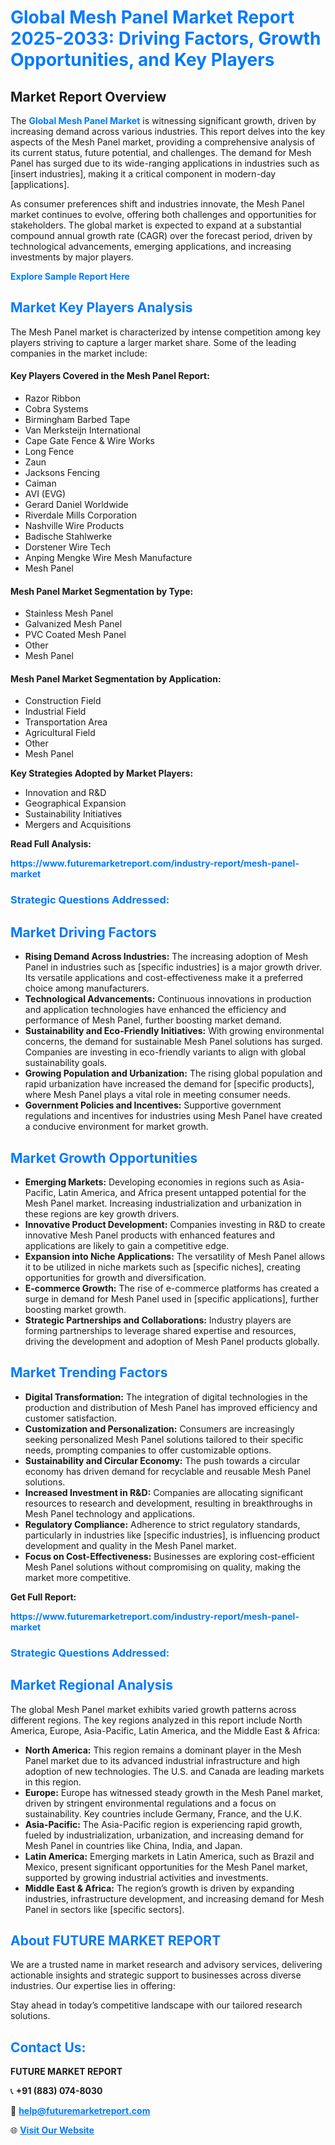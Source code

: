 <h1 style="color: #007BFF;">Global Mesh Panel Market Report 2025-2033: Driving Factors, Growth Opportunities, and Key Players</h1>

<section id="overview">
<h2>Market Report Overview</h2>
<p>The <a href="https://www.futuremarketreport.com/industry-report/mesh-panel-market" style="color: #007BFF; text-decoration: none;"><strong>Global Mesh Panel Market</strong></a> is witnessing significant growth, driven by increasing demand across various industries. This report delves into the key aspects of the Mesh Panel market, providing a comprehensive analysis of its current status, future potential, and challenges. The demand for Mesh Panel has surged due to its wide-ranging applications in industries such as [insert industries], making it a critical component in modern-day [applications].</p>
<p>As consumer preferences shift and industries innovate, the Mesh Panel market continues to evolve, offering both challenges and opportunities for stakeholders. The global market is expected to expand at a substantial compound annual growth rate (CAGR) over the forecast period, driven by technological advancements, emerging applications, and increasing investments by major players.</p>
</section>

<section id="overview">
<p><a href="https://www.futuremarketreport.com/request-sample/reportId=96868" style="color: #007BFF; text-decoration: none;"><strong>Explore Sample Report Here</strong></a></p>
</section>

<section id="key-players">
<h2 style="color: #007BFF;">Market Key Players Analysis</h2>
<p>The Mesh Panel market is characterized by intense competition among key players striving to capture a larger market share. Some of the leading companies in the market include:</p>
<h4>Key Players Covered in the Mesh Panel Report:</h4>
<ul><li>Razor Ribbon</li><li>Cobra Systems</li><li>Birmingham Barbed Tape</li><li>Van Merksteijn International</li><li>Cape Gate Fence &amp; Wire Works</li><li>Long Fence</li><li>Zaun</li><li>Jacksons Fencing</li><li>Caiman</li><li>AVI (EVG)</li><li>Gerard Daniel Worldwide</li><li>Riverdale Mills Corporation</li><li>Nashville Wire Products</li><li>Badische Stahlwerke</li><li>Dorstener Wire Tech</li><li>Anping Mengke Wire Mesh Manufacture</li><li>Mesh Panel</li></ul>
<h4>Mesh Panel Market Segmentation by Type:</h4>
<ul><li>Stainless Mesh Panel</li><li>Galvanized Mesh Panel</li><li>PVC Coated Mesh Panel</li><li>Other</li><li>Mesh Panel</li></ul>

<h4>Mesh Panel Market Segmentation by Application:</h4>
<ul><li>Construction Field</li><li>Industrial Field</li><li>Transportation Area</li><li>Agricultural Field</li><li>Other</li><li>Mesh Panel</li></ul>
<p><strong>Key Strategies Adopted by Market Players:</strong></p>
<ul>
<li>Innovation and R&D</li>
<li>Geographical Expansion</li>
<li>Sustainability Initiatives</li>
<li>Mergers and Acquisitions</li>
</ul>
</section>

<section>
<p><strong>Read Full Analysis: </strong></p><a href="https://www.futuremarketreport.com/industry-report/mesh-panel-market" style="color: #007BFF; text-decoration: none;"><strong>https://www.futuremarketreport.com/industry-report/mesh-panel-market</strong></a>
<h3 style="color: #007BFF;">Strategic Questions Addressed:</h3>
</section>

<section id="driving-factors">
<h2 style="color: #007BFF;">Market Driving Factors</h2>
<ul>
<li><strong>Rising Demand Across Industries:</strong> The increasing adoption of Mesh Panel in industries such as [specific industries] is a major growth driver. Its versatile applications and cost-effectiveness make it a preferred choice among manufacturers.</li>
<li><strong>Technological Advancements:</strong> Continuous innovations in production and application technologies have enhanced the efficiency and performance of Mesh Panel, further boosting market demand.</li>
<li><strong>Sustainability and Eco-Friendly Initiatives:</strong> With growing environmental concerns, the demand for sustainable Mesh Panel solutions has surged. Companies are investing in eco-friendly variants to align with global sustainability goals.</li>
<li><strong>Growing Population and Urbanization:</strong> The rising global population and rapid urbanization have increased the demand for [specific products], where Mesh Panel plays a vital role in meeting consumer needs.</li>
<li><strong>Government Policies and Incentives:</strong> Supportive government regulations and incentives for industries using Mesh Panel have created a conducive environment for market growth.</li>
</ul>
</section>

<section id="growth-opportunities">
<h2 style="color: #007BFF;">Market Growth Opportunities</h2>
<ul>
<li><strong>Emerging Markets:</strong> Developing economies in regions such as Asia-Pacific, Latin America, and Africa present untapped potential for the Mesh Panel market. Increasing industrialization and urbanization in these regions are key growth drivers.</li>
<li><strong>Innovative Product Development:</strong> Companies investing in R&D to create innovative Mesh Panel products with enhanced features and applications are likely to gain a competitive edge.</li>
<li><strong>Expansion into Niche Applications:</strong> The versatility of Mesh Panel allows it to be utilized in niche markets such as [specific niches], creating opportunities for growth and diversification.</li>
<li><strong>E-commerce Growth:</strong> The rise of e-commerce platforms has created a surge in demand for Mesh Panel used in [specific applications], further boosting market growth.</li>
<li><strong>Strategic Partnerships and Collaborations:</strong> Industry players are forming partnerships to leverage shared expertise and resources, driving the development and adoption of Mesh Panel products globally.</li>
</ul>
</section>

<section id="trending-factors">
<h2 style="color: #007BFF;">Market Trending Factors</h2>
<ul>
<li><strong>Digital Transformation:</strong> The integration of digital technologies in the production and distribution of Mesh Panel has improved efficiency and customer satisfaction.</li>
<li><strong>Customization and Personalization:</strong> Consumers are increasingly seeking personalized Mesh Panel solutions tailored to their specific needs, prompting companies to offer customizable options.</li>
<li><strong>Sustainability and Circular Economy:</strong> The push towards a circular economy has driven demand for recyclable and reusable Mesh Panel solutions.</li>
<li><strong>Increased Investment in R&D:</strong> Companies are allocating significant resources to research and development, resulting in breakthroughs in Mesh Panel technology and applications.</li>
<li><strong>Regulatory Compliance:</strong> Adherence to strict regulatory standards, particularly in industries like [specific industries], is influencing product development and quality in the Mesh Panel market.</li>
<li><strong>Focus on Cost-Effectiveness:</strong> Businesses are exploring cost-efficient Mesh Panel solutions without compromising on quality, making the market more competitive.</li>
</ul>
</section>

<section>
<p><strong>Get Full Report: </strong></p><a href="https://www.futuremarketreport.com/industry-report/mesh-panel-market" style="color: #007BFF; text-decoration: none;"><strong>https://www.futuremarketreport.com/industry-report/mesh-panel-market</strong></a>
<h3 style="color: #007BFF;">Strategic Questions Addressed:</h3>
</section>


<section id="regional-analysis">
<h2 style="color: #007BFF;">Market Regional Analysis</h2>
<p>The global Mesh Panel market exhibits varied growth patterns across different regions. The key regions analyzed in this report include North America, Europe, Asia-Pacific, Latin America, and the Middle East & Africa:</p>
<ul>
<li><strong>North America:</strong> This region remains a dominant player in the Mesh Panel market due to its advanced industrial infrastructure and high adoption of new technologies. The U.S. and Canada are leading markets in this region.</li>
<li><strong>Europe:</strong> Europe has witnessed steady growth in the Mesh Panel market, driven by stringent environmental regulations and a focus on sustainability. Key countries include Germany, France, and the U.K.</li>
<li><strong>Asia-Pacific:</strong> The Asia-Pacific region is experiencing rapid growth, fueled by industrialization, urbanization, and increasing demand for Mesh Panel in countries like China, India, and Japan.</li>
<li><strong>Latin America:</strong> Emerging markets in Latin America, such as Brazil and Mexico, present significant opportunities for the Mesh Panel market, supported by growing industrial activities and investments.</li>
<li><strong>Middle East & Africa:</strong> The region’s growth is driven by expanding industries, infrastructure development, and increasing demand for Mesh Panel in sectors like [specific sectors].</li>
</ul>
</section>

<footer>
<h2 style="color: #007BFF;">About FUTURE MARKET REPORT</h2>
<p>We are a trusted name in market research and advisory services, delivering actionable insights and strategic support to businesses across diverse industries. Our expertise lies in offering:</p>

<p>Stay ahead in today’s competitive landscape with our tailored research solutions.</p>

<h2 style="color: #007BFF;">Contact Us:</h2>
<p><strong>FUTURE MARKET REPORT</strong></p>
<p>📞 <strong>+91 (883) 074-8030</strong></p>
<p>📧 <strong><a href="mailto:help@futuremarketreport.com" style="color: #007BFF;">help@futuremarketreport.com</a></strong></p>
<p>🌐 <strong><a href="https://www.futuremarketreport.com/" style="color: #007BFF;">Visit Our Website</a></strong></p>
</footer>